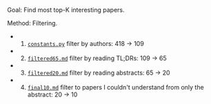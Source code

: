 Goal: Find most top-K interesting papers.

Method: Filtering.

- 1) [`constants.py`](constants.py) filter by authors: 418 -> 109
- 2) [`filtered65.md`](filtered65.md) filter by reading TL;DRs: 109 -> 65
- 3) [`filtered20.md`](filtered20.md) filter by reading abstracts: 65 -> 20
- 4) [`final10.md`](final10.md) filter to papers I couldn't understand from only the abstract: 20 -> 10
